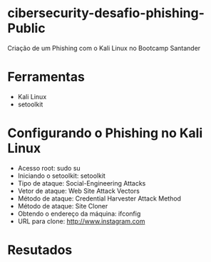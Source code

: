 # cibersecurity-desafio-phishing-Public
Criação de um Phishing com o Kali Linux no Bootcamp Santander

# Ferramentas
 * Kali Linux
 * setoolkit
# Configurando o Phishing no Kali Linux
 * Acesso root: sudo su
 * Iniciando o setoolkit: setoolkit
 * Tipo de ataque: Social-Engineering Attacks
 * Vetor de ataque: Web Site Attack Vectors
 * Método de ataque: Credential Harvester Attack Method 
 * Método de ataque: Site Cloner
 * Obtendo o endereço da máquina: ifconfig
 * URL para clone: http://www.instagram.com
# Resutados
